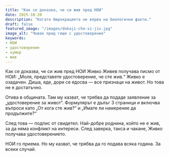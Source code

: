 ```yaml
---
title: "Как се доказва, че си жив пред НОИ"
date: 2025-10-20
description: "Когато бюрокрацията не вярва на биологични факти."
draft: false
featured_image: "/images/dokaji-che-si-jiv.jpg"
image_alt: "Човек пред гише с удостоверение"
keywords:
- НОИ
- удостоверение
- хумор
- жив
---
```

Как се доказва, че си жив пред НОИ
Живко Живев получава писмо от НОИ: „Моля, представете удостоверение, че сте жив.“ Живко е озадачен. Диша, яде, дори се ядосва — все признаци на живот. Но това не е достатъчно.

Отива в общината. Там му казват, че трябва да подаде заявление за „удостоверение за живот“. Формулярът е дълъг 3 страници и включва въпроси като „От кога сте жив?“ и „Имате ли намерение да продължите?“

След това — подпис от свидетел. Най-добре роднина, който не е жив, за да няма конфликт на интереси. След заверка, такса и чакане, Живко получава удостоверението.

НОИ го приема. Но му казват, че трябва да го подава всяка година. За всеки случай.
